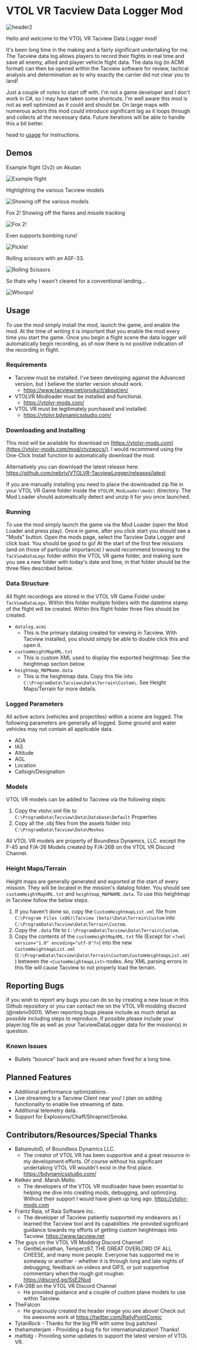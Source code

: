 # VTOL VR Tacview Data Logger Mod

![header2](https://user-images.githubusercontent.com/1825214/85210315-da335c80-b30c-11ea-9200-7704414ddb69.png)

Hello and welcome to the VTOL VR Tacview Data Logger mod! 

It's been long time in the making and a fairly significant undertaking for me. The Tacview data log allows players to record their flights in real time and save all enemy, allied and player vehicle flight data. The data log (in ACMI format) can then be opened within the Tacview software for review, tactical analysis and determination as to why exactly the carrier did not clear you to land!

Just a couple of notes to start off with. I'm not a game developer and I don't work in C#, so I may have taken some shortcuts. I'm well aware this mod is not as well optimized as it could and should be. On large maps with numerous actors this mod *could* introduce significant lag as it loops through and collects all the necessary data. Future iterations will be able to handle this a bit better.

head to [usage](#usage) for instructions.

## Demos
Example flight (2v2) on Akutan

![Example flight](https://user-images.githubusercontent.com/1825214/85156214-c06c1980-b227-11ea-9710-9b2cab264ade.gif)

Highlighting the various Tacview models

![Showing off the various models](https://user-images.githubusercontent.com/1825214/85156218-c2ce7380-b227-11ea-9aa5-ab78476b107c.gif)

Fox 2! Showing off the flares and missile tracking

![Fox 2!](https://user-images.githubusercontent.com/1825214/85156223-c4983700-b227-11ea-8e3b-a08a981648e5.gif)

Even supports bombing runs!

![Pickle!](https://user-images.githubusercontent.com/1825214/85156234-c6fa9100-b227-11ea-8c45-c8f251bc1cea.gif)

Rolling scissors with an ASF-33.

![Rolling Scissors](https://user-images.githubusercontent.com/1825214/85156236-c82bbe00-b227-11ea-9151-bc2eb9adeeda.gif)


So thats why I wasn't cleared for a conventional landing...

![Whoops!](https://user-images.githubusercontent.com/1825214/85156242-c95ceb00-b227-11ea-8a1f-5f71c2ea0de1.gif)


## Usage
To use the mod simply install the mod, launch the game, and enable the mod. At the time of writing it is important that you enable the mod every time you start the game. Once you begin a flight scene the data logger will automatically begin recording, as of now there is no positive indication of the recording in flight.

### Requirements
- Tacview must be installed. I've been developing against the Advanced version, but I believe the starter version should work.
	 - https://www.tacview.net/product/about/en/
- VTOLVR Modloader must be installed and functional.
	 - https://vtolvr-mods.com/
- VTOL VR must be legitimately purchased and installed.
 	 - https://vtolvr.bdynamicsstudio.com/
	 
### Downloading and Installing
This mod will be available for download on [https://vtolvr-mods.com](https://vtolvr-mods.com/mod/ctvzwocs/). I would recommend using the One-Click Install function to automatically download the mod.

Alternatively you can download the latest release here:
https://github.com/nebriv/VTOLVR-TacviewLogger/releases/latest

If you are manually installing you need to place the downloaded zip file in your VTOL VR Game folder inside the `VTOLVR_ModLoader\mods\` directory. The Mod Loader should automatically detect and unzip it for you once launched.

### Running
To use the mod simply launch the game via the Mod Loader (open the Mod Loader and press play). Once in game, after you click start you should see a "Mods" button. Open the mods page, select the Tacview Data Logger and click load. You should be good to go! At the start of the first few missions (and on those of particular importance) I would recommend browsing to the `TacViewDataLogs` folder within the VTOL VR game folder, and making sure you see a new folder with today's date and time, in that folder should be the three files described below.

### Data Structure

All flight recordings are stored in the VTOL VR Game Folder under `TacViewDataLogs`. Within this folder multiple folders with the datetime stamp of the flight will be created. Within this flight folder three files should be created.
 - `datalog.acmi`
	 - This is the primary datalog created for viewing in Tacview. With Tacview installed, you should simply be able to double click this and open it.
 - `customHeightMapXML.txt`
	 - This is custom XML used to display the exported heightmap. See the heightmap section below.
 - `heightmap_MAPName.data`
	 - This is the heightmap data. Copy this file into `C:\ProgramData\Tacview\Data\Terrain\Custom\`. See Height Maps/Terrain for more details.

### Logged Parameters
All active actors (vehicles and projectiles) within a scene are logged.
The following parameters are generally all logged. Some ground and water vehicles may not contain all applicable data.
 - AOA
 - IAS
 - Altitude
 - AGL
 - Location
 - Callsign/Designation

### Models
VTOL VR models can be added to Tacview via the following steps:
 1. Copy the vtolvr.xml file to `C:\ProgramData\Tacview\Data\Database\Default` Properties
 2. Copy all the .obj files from the assets folder into `C:\ProgramData\Tacview\Data\Meshes`

All VTOL VR models are property of Boundless Dynamics, LLC. except the F-45 and F/A-26 Models created by F/A-26B on the VTOL VR Discord Channel.

### Height Maps/Terrain
Height maps are generally generated and exported at the start of every mission. They will be located in the mission's datalog folder. You should see `customHeightMapXML.txt` and `heightmap_MAPNAME.data`. To use this heightmap in Tacview follow the below steps.
 1. If you haven't done so, copy the `CustomHeightmapList.xml` file from `C:\Program Files (x86)\Tacview (beta)\Data\Terrain\Custom` into `C:\ProgramData\Tacview\Data\Terrain\Custom`.
 2. Copy the `.data` file to `C:\ProgramData\Tacview\Data\Terrain\Custom`.
 3. Copy the contents of the `customHeightMapXML.txt` file (Except for `<?xml version="1.0" encoding="utf-8"?>`) into the new `CustomHeightmapList.xml` (`C:\ProgramData\Tacview\Data\Terrain\Custom\CustomHeightmapList.xml`) between the `<CustomHeightmapList>` nodes. Any XML parsing errors in this file will cause Tacview to not properly load the terrain. 

## Reporting Bugs
If you wish to report any bugs you can do so by creating a new Issue in this Github repository or you can contact me on the VTOL VR modding discord (@nebriv0001). When reporting bugs please include as much detail as possible including steps to reproduce. If possible please include your player.log file as well as your TacviewDataLogger data for the mission(s) in question.

### Known Issues
- Bullets "bounce" back and are reused when fired for a long time.

## Planned Features
- Additional performance optimizations. 
- Live streaming to a Tacview Client near you! I plan on adding functionality to enable live streaming of data.
- Additional telemetry data.
- Support for Explosions/Chaff/Shrapnel/Smoke.

## Contributors/Resources/Special Thanks

 - BahamutoD, of Boundless Dynamics LLC.
	 - The creator of VTOL VR has been supportive and a great resource in my development efforts. Of course without his significant undertaking VTOL VR wouldn't exist in the first place.
	 https://bdynamicsstudio.com/
 - Ketkev and .Marsh.Mello.
	 - The developers of the VTOL VR modloader have been essential to helping me dive into creating mods, debugging, and optimizing. Without their support I would have given up long ago.
	 https://vtolvr-mods.com
 -  Frantz Raia, of Raia Software inc.
	 - The developer of Tacview patiently supported my endeavors as I learned the Tacview tool and its capabilities. He provided significant guidance towards my efforts of getting custom heightmaps into Tacview.
	 https://www.tacview.net
 - The guys on the VTOL VR Modding Discord Channel!
	 - GentleLeviathan, Temperz87,  THE GREAT OVERLORD OF ALL CHEESE, and many more people. Everyone has supported me in someway or another - whether it is through long and late nights of debugging, feedback on videos and GIFS, or just supportive commentary when the rough got rougher.
	 https://discord.gg/SsE2Nud
 - F/A-26B on the VTOL VR Discord Channel
	 - He provided guidance and a couple of custom plane models to use within Tacview.
 - TheFalcon
 	 - He graciously created the header image you see above! Check out his awesome work at https://twitter.com/RallyPointComic
 - TytanRock 
         - Thanks for the big PR with some bug patches!
 - thehamsterjam
         -  Providing a bug fix for internationalization! Thanks!
 - mattidg
         -  Providing some updates to support the latest version of VTOL VR.


